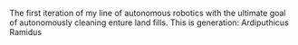 The first iteration of my line of autonomous robotics with the ultimate goal of autonomously cleaning enture land fills. This is generation: Ardiputhicus Ramidus